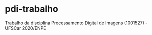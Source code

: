 # pdi-trabalho
Trabalho da disciplina Processamento Digital de Imagens (1001527) - UFSCar 2020/ENPE
